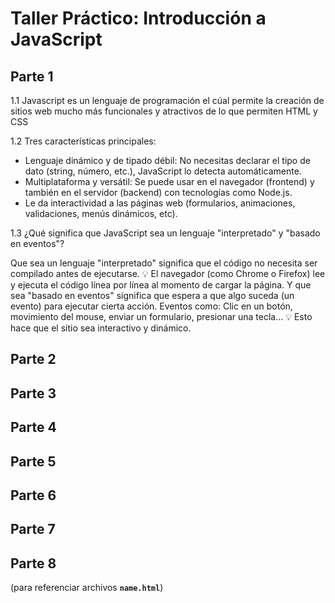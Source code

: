 # Taller Práctico: Introducción a JavaScript

## Parte 1
1.1 Javascript es un lenguaje de programación el cúal permite la creación de sitios web mucho más funcionales y atractivos de lo que permiten HTML y CSS

1.2 Tres características principales:
- Lenguaje dinámico y de tipado débil: No necesitas declarar el tipo de dato (string, número, etc.), JavaScript lo detecta automáticamente.
- Multiplataforma y versátil: Se puede usar en el navegador (frontend) y también en el servidor (backend) con tecnologías como Node.js.
- Le da interactividad a las páginas web (formularios, animaciones, validaciones, menús dinámicos, etc).

1.3 ¿Qué significa que JavaScript sea un lenguaje "interpretado" y "basado en eventos"?

Que sea un lenguaje "interpretado" significa que el código no necesita ser compilado antes de ejecutarse.
💡 El navegador (como Chrome o Firefox) lee y ejecuta el código línea por línea al momento de cargar la página.
Y que sea "basado en eventos" significa que espera a que algo suceda (un evento) para ejecutar cierta acción.
Eventos como: Clic en un botón, movimiento del mouse, enviar un formulario, presionar una tecla...
💡 Esto hace que el sitio sea interactivo y dinámico.

## Parte 2

## Parte 3

## Parte 4

## Parte 5

## Parte 6

## Parte 7

## Parte 8

(para referenciar archivos **`name.html`**)
